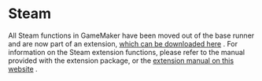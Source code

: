 # Steam

All Steam functions in GameMaker have been moved out of the base runner
and are now part of an extension, [which can be downloaded
here](https://marketplace.yoyogames.com/assets/10709/steamworks-ext) .
For information on the Steam extension functions, please refer to the
manual provided with the extension package, or the [extension manual on
this
website](https://extension-manuals.yoyogames.com/#t=GameMaker_Extension_Manual)
.
